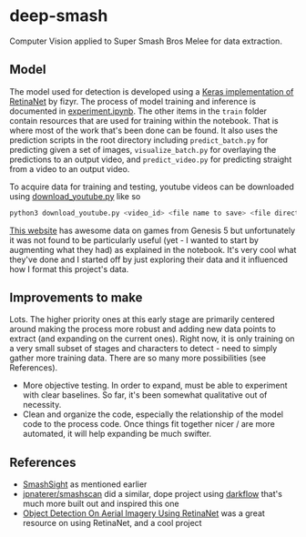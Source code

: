 # deep-smash

Computer Vision applied to Super Smash Bros Melee for data extraction.

## Model
The model used for detection is developed using a [Keras implementation of RetinaNet](https://github.com/fizyr/keras-retinanet) by fizyr. The process of model training and inference is documented in [experiment.ipynb](https://github.com/danitello/deep-smash/blob/master/keras-retinanet/train/experiment.ipynb). The other items in the `train` folder contain resources that are used for training within the notebook. That is where most of the work that's been done can be found. It also uses the prediction scripts in the root directory including `predict_batch.py` for predicting given a set of images, `visualize_batch.py` for overlaying the predictions to an output video, and `predict_video.py` for predicting straight from a video to an output video.

To acquire data for training and testing, youtube videos can be downloaded using [download_youtube.py](https://github.com/danitello/deep-smash/blob/master/download_youtube.py) like so
```bash
python3 download_youtube.py <video_id> <file name to save> <file directory to save>
```

[This website](https://smashsight.com/welcome-to-smashsight/) has awesome data on games from Genesis 5 but unfortunately it was not found to be particularly useful (yet - I wanted to start by augmenting what they had) as explained in the notebook. It's very cool what they've done and I started off by just exploring their data and it influenced how I format this project's data.

## Improvements to make
Lots. The higher priority ones at this early stage are primarily centered around making the process more robust and adding new data points to extract (and expanding on the current ones). Right now, it is only training on a very small subset of stages and characters to detect - need to simply gather more training data. There are so many more possibilities (see References).
* More objective testing. In order to expand, must be able to experiment with clear baselines. So far, it's been somewhat qualitative out of necessity.
* Clean and organize the code, especially the relationship of the model code to the process code. Once things fit together nicer / are more automated, it will help expanding be much swifter.

## References
* [SmashSight](https://smashsight.com/welcome-to-smashsight/) as mentioned earlier
* [jpnaterer/smashscan](https://github.com/jpnaterer/smashscan) did a similar, dope project using [darkflow](https://github.com/thtrieu/darkflow) that's much more built out and inspired this one
* [Object Detection On Aerial Imagery Using RetinaNet](https://towardsdatascience.com/object-detection-on-aerial-imagery-using-retinanet-626130ba2203) was a great resource on using RetinaNet, and a cool project
